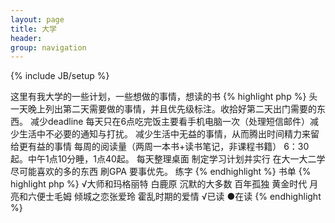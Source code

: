 ```yaml
---
layout: page
title: 大学
header:
group: navigation
---
```

{% include JB/setup %}

这里有我大学的一些计划，一些想做的事情，想读的书
{% highlight php %}
头一天晚上列出第二天需要做的事情，并且优先级标注。收拾好第二天出门需要的东西。
减少deadline
每天只在6点吃完饭主要看手机电脑一次（处理短信邮件）减少生活中不必要的通知与打扰。
减少生活中无益的事情，从而腾出时间精力来留给更有益的事情
每周的阅读量（两周一本书+读书笔记，非课程书籍）
6：30起。中午1点10分睡，1点40起。
每天整理桌面
制定学习计划并实行
在大一大二学尽可能喜欢的多的东西
刷GPA
要事优先。
练字
{% endhighlight %}
书单
{% highlight php %}
√大师和玛格丽特
白鹿原
沉默的大多数
百年孤独
黄金时代
月亮和六便士毛姆
倾城之恋张爱玲
霍乱时期的爱情
√已读 ●在读
{% endhighlight %}
